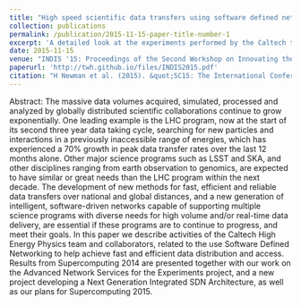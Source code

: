 ```yaml
---
title: "High speed scientific data transfers using software defined networking"
collection: publications
permalink: /publication/2015-11-15-paper-title-number-1
excerpt: 'A detailed look at the experiments performed by the Caltech team and collaborators leading up to Supercomputing 2015' 
date: 2015-11-15
venue: "INDIS '15: Proceedings of the Second Workshop on Innovating the Network for Data-Intensive Science"
paperurl: 'http://twh.github.io/files/INDIS2015.pdf'
citation: "H Newman et al. (2015). &quot;SC15: The International Conference for High Performance Computing, Networking, Storage and Analysis, Austin Texas&quot; <i>Association for Computing Machinery, New York, NY, United States</i>."
---
```


Abstract: The massive data volumes acquired, simulated, processed and analyzed by globally distributed scientific collaborations continue to grow exponentially. One leading example is the LHC program, now at the start of its second three year data taking cycle, searching for new particles and interactions in a previously inaccessible range of energies, which has experienced a 70% growth in peak data transfer rates over the last 12 months alone. Other major science programs such as LSST and SKA, and other disciplines ranging from earth observation to genomics, are expected to have similar or great needs than the LHC program within the next decade. The development of new methods for fast, efficient and reliable data transfers over national and global distances, and a new generation of intelligent, software-driven networks capable of supporting multiple science programs with diverse needs for high volume and/or real-time data delivery, are essential if these programs are to continue to progress, and meet their goals. In this paper we describe activities of the Caltech High Energy Physics team and collaborators, related to the use Software Defined Networking to help achieve fast and efficient data distribution and access. Results from Supercomputing 2014 are presented together with our work on the Advanced Network Services for the Experiments project, and a new project developing a Next Generation Integrated SDN Architecture, as well as our plans for Supercomputing 2015.
